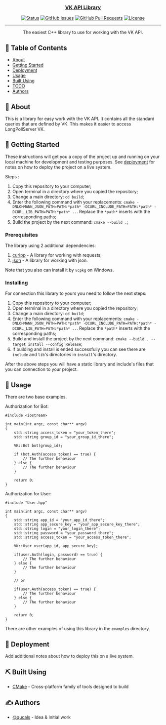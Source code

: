 <p align="center">
  <a href="" rel="noopener">
</p>

<h3 align="center">VK API Library</h3>

<div align="center">

[![Status](https://img.shields.io/badge/status-active-success.svg)]()
[![GitHub Issues](https://img.shields.io/github/issues/qucals/VK_API.svg)](https://github.com/qucals/VK_API/issues)
[![GitHub Pull Requests](https://img.shields.io/github/issues-pr/qucals/VK_API.svg)](https://github.com/qucals/VK_API/pulls)
[![License](https://img.shields.io/github/license/qucals/VK_API)](/LICENSE)

</div>

---

<p align="center"> The easiest C++ library to use for working with the VK API.
    <br> 
</p>

## 📝 Table of Contents

- [About](#about)
- [Getting Started](#getting_started)
- [Deployment](#deployment)
- [Usage](#usage)
- [Built Using](#built_using)
- [TODO](TODO.md)
- [Authors](#authors)
  
## 🧐 About <a name = "about"></a>

This is a library for easy work with the VK API. It contains all the standard queries that are defined by VK. This makes it easier to access LongPollServer VK.

## 🏁 Getting Started <a name = "getting_started"></a>

These instructions will get you a copy of the project up and running on your local machine for development and testing purposes. See [deployment](#deployment) for notes on how to deploy the project on a live system.

Steps <a name = "steps"></a>:
1. Copy this repository to your computer;
2. Open terminal in a directory where you copied the repository;
3. Change a main directory: `cd build`;
4. Enter the following command with your replacements: `cmake -DNLOHMANN_JSON_PATH=PATH:*path* -DCURL_INCLUDE_PATH=PATH:*path* -DCURL_LIB_PATH=PATH:*path* ..`. Replace the `*path*` inserts with the corresponding paths;
5. Build the project by the next command: `cmake --build .`;

### Prerequisites

The library using 2 additional dependencies:
1. [curlpp](https://www.curlpp.org/) - A library for working with requests;
2. [json](https://github.com/nlohmann/json) - A library for working with json.

Note that you also can install it by `vcpkg` on Windows.

### Installing

For connection this library to yours you need to follow the next steps:
1. Copy this repository to your computer;
2. Open terminal in a directory where you copied the repository;
3. Change a main directory: `cd build`;
4. Enter the following command with your replacements: `cmake -DNLOHMANN_JSON_PATH=PATH:*path* -DCURL_INCLUDE_PATH=PATH:*path* -DCURL_LIB_PATH=PATH:*path* ..`. Replace the `*path*` inserts with the corresponding paths;
5. Build and install the project by the next command: `cmake --build . --target install --config Release`;
6. If building and install is ended successfully you can see there are `include` and `lib`'s directories in `install`'s directory.

After the above steps you will have a static library and include's files that you can connection to your project.

## 🎈 Usage <a name="usage"></a>

There are two base examples.

Authorization for Bot:

```CXX
#include <iostream>

int main(int argc, const char** argv)
{
    std::string access_token = "your_token_there";
    std::string group_id = "your_group_id_there";

    VK::Bot bot(group_id);

    if (bot.Auth(access_token) == true) {
        // The further behaviour
    } else {
        // The further behaviour
    }

    return 0;
}
```

Authorization for User:

```CXX
#include "User.hpp"

int main(int argc, const char** argv)
{
    std::string app_id = "your_app_id_there";
    std::string app_secure_key = "your_app_secure_key_there";
    std::string login = "your_login_there";
    std::string password = "your_password_there";
    std::string access_token = "your_access_token_there";

    VK::User user(app_id, app_secure_key);
    
    if(user.Auth(login, password) == true) {
        // The further behaviour
    } else {
        // The further behaviour
    }

    // or

    if(user.Auth(access_token) == true) {
        // The further behaviour
    } else {
        // The further behaviour
    }

    return 0;
}
```

There are other examples of using this library in the `examples` directory.

## 🚀 Deployment <a name = "deployment"></a>

Add additional notes about how to deploy this on a live system.

## ⛏️ Built Using <a name = "built_using"></a>

- [CMake](https://cmake.org/) - Cross-platform family of tools designed to build

## ✍️ Authors <a name = "authors"></a>

- [@qucals](https://github.com/qucals) - Idea & Initial work